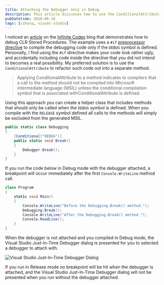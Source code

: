 ```yaml
---
title: Attaching the Debugger only in Debug
description: This article discusses how to use the ConditionalAttribute to create a helper class that includes methods that should only be called when the DEBUG symbol is defined. This way, when you compile with the RELEASE symbol defined all calls to the methods will simply be excluded from the generated MSIL.
pubDatetime: 2010-06-16
tags: [csharp, visual-studio]
---
```


I noticed an [article](http://feedproxy.google.com/~r/Vistadb/~3/X6jYbiDOjFQ/post.aspx) on the [Infinite Codex](http://infinitecodex.com/) blog that demonstrates how to debug CLR Stored Procedures. The example uses a `#if` [preprocessor directive](http://msdn.microsoft.com/en-us/library/ed8yd1ha.aspx) to compile the debugging code only if the `DEBUG` symbol is defined. Personally, I find using the `#if` directive makes your code look rather ugly, and accidentally including code inside the directive that you did not intend to becomes a real possibility. My preferred solution is to use the `ConditionalAttribute` to refactor such code out into a separate method.

> Applying ConditionalAttribute to a method indicates to compilers that a call to the method should not be compiled into Microsoft intermediate language (MSIL) unless the conditional compilation symbol that is associated withConditionalAttribute is defined.

Using this approach you can create a helper class that includes methods that should only be called when the `DEBUG` symbol is defined. When you compile with the `RELEASE` symbol defined all calls to the methods will simply be excluded from the generated MSIL.

```csharp
public static class Debugging
{
    [Conditional("DEBUG")]
    public static void Break()
    {
        Debugger.Break();
    }
}
```

If you run the code below in Debug mode with the debugger attached, a breakpoint will occur immediately after the first `Console.WriteLine` method call.

```csharp
class Program
{
    static void Main()
    {
        Console.WriteLine("Before the Debugging.Break() method.");
        Debugging.Break();
        Console.WriteLine("After the Debugging.Break() method.");
        Console.ReadLine();
    }
}
```

When the debugger is not attached and you compiled in Debug mode, the Visual Studio Just-In-Time Debugger dialog is presented for you to selected a debugger to attach with.

![Visual Studio Just-In-Time Debugger Dialog](/images/blog/JIT-Debugger-Dialog.png)

If you run in Release mode no breakpoint will be hit when the debugger is attached, and the Visual Studio Just-In-Time Debugger dialog will not be presented when you run without the debugger attached.
